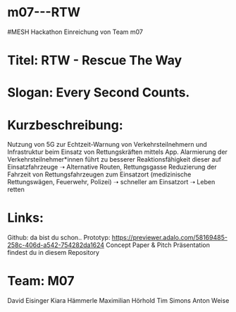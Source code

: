 # m07---RTW
#MESH Hackathon Einreichung von Team m07

# Titel: RTW - Rescue The Way
# Slogan: Every Second Counts.
# Kurzbeschreibung: 
Nutzung von 5G zur Echtzeit-Warnung von Verkehrsteilnehmern und Infrastruktur beim Einsatz von Rettungskräften mittels App.
Alarmierung der Verkehrsteilnehmer*innen führt zu besserer Reaktionsfähigkeit dieser auf Einsatzfahrzeuge ➝ Alternative Routen, Rettungsgasse
Reduzierung der Fahrzeit von Rettungsfahrzeugen zum Einsatzort (medizinische Rettungswägen, Feuerwehr, Polizei) ➝ schneller am Einsatzort ➝ Leben retten
# Links:
Github: da bist du schon..
Prototyp: https://previewer.adalo.com/58169485-258c-406d-a542-754282da1624
Concept Paper & Pitch Präsentation findest du in diesem Repository
# Team: M07
David Eisinger
Kiara Hämmerle
Maximilian Hörhold
Tim Simons
Anton Weise
